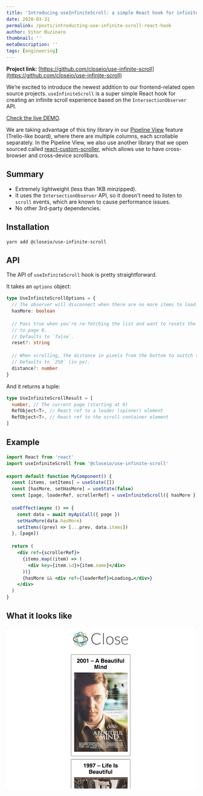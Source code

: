 ```yaml
---
title: 'Introducing useInfiniteScroll: a simple React hook for infinite scroll experience'
date: 2020-03-31
permalink: /posts/introducting-use-infinite-scroll-react-hook
author: Vitor Buzinaro
thumbnail: ''
metaDescription: ''
tags: [engineering]
---
```


**Project link:** [https://github.com/closeio/use-infinite-scroll](https://github.com/closeio/use-infinite-scroll)

We’re excited to introduce the newest addition to our frontend-related open source projects. `useInfiniteScroll` is a super simple React hook for creating an infinite scroll experience based on the `IntersectionObserver` API.

[Check the live DEMO](https://closeio.github.io/use-infinite-scroll/).

We are taking advantage of this tiny library in our [Pipeline View](https://close.com/pipeline/) feature (Trello-like board), where there are multiple columns, each scrollable separately. In the Pipeline View, we also use another library that we open sourced called [react-custom-scroller](https://github.com/closeio/react-custom-scroller), which allows use to have cross-browser and cross-device scrollbars.

## Summary

- Extremely lightweight (less than 1KB minzipped).
- It uses the `IntersectionObserver` API, so it doesn't need to listen to `scroll` events, which are known to cause performance issues.
- No other 3rd-party dependencies.

## Installation

```
yarn add @closeio/use-infinite-scroll
```

## API

The API of `useInfiniteScroll` hook is pretty straightforward.

It takes an `options` object:

```ts
type UseInfiniteScrollOptions = {
  // The observer will disconnect when there are no more items to load.
  hasMore: boolean

  // Pass true when you're re-fetching the list and want to resets the scroller
  // to page 0.
  // Defaults to `false`.
  reset?: string

  // When scrolling, the distance in pixels from the bottom to switch the page.
  // Defaults to `250` (in px).
  distance?: number
}
```

And it returns a tuple:

```ts
type UseInfiniteScrollResult = [
  number, // The current page (starting at 0)
  RefObject<T>, // React ref to a loader (spinner) element
  RefObject<T>, // React ref to the scroll container element
]
```

## Example

```jsx
import React from 'react'
import useInfiniteScroll from '@closeio/use-infinite-scroll'

export default function MyComponent() {
  const [items, setItems] = useState([])
  const [hasMore, setHasMore] = useState(false)
  const [page, loaderRef, scrollerRef] = useInfiniteScroll({ hasMore })

  useEffect(async () => {
    const data = await myApiCall({ page })
    setHasMore(data.hasMore)
    setItems((prev) => [...prev, data.items])
  }, [page])

  return (
    <div ref={scrollerRef}>
      {items.map((item) => (
        <div key={item.id}>{item.name}</div>
      ))}
      {hasMore && <div ref={loaderRef}>Loading…</div>}
    </div>
  )
}
```

## What it looks like

![`useInfiniteScroll` in practice](./use-infinite-scroll-demo.gif)
